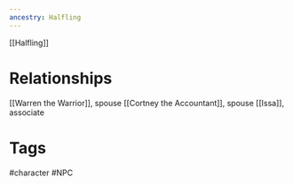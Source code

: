 ```yaml
---
ancestry: Halfling
---
```


[[Halfling]]

# Relationships
[[Warren the Warrior]], spouse
[[Cortney the Accountant]], spouse
[[Issa]], associate

# Tags
#character #NPC 
